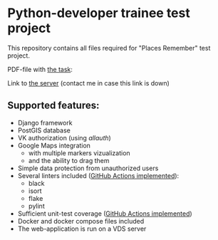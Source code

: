 # Python-developer trainee test project

This repository contains all files required for "Places Remember" test project.

PDF-file with [the task](https://drive.google.com/file/d/130BXj-3AXM8pQ06fscjxg2V5C7HIwriI/view?usp=drive_link):

Link to [the server](https://p01--web--4cqtxswnrj4s.code.run/) (contact me in case this link is down) 

## Supported features:

* Django framework
* PostGIS database
* VK authorization (using *allauth*)
* Google Maps integration
  * with multiple markers vizualization
  * and the ability to drag them
* Simple data protection from unauthorized users
* Several linters included (<ins>GitHub Actions implemented</ins>):
  * black
  * isort
  * flake
  * pylint
* Sufficient unit-test coverage (<ins>GitHub Actions implemented</ins>)
* Docker and docker compose files included
* The web-application is run on a VDS server
